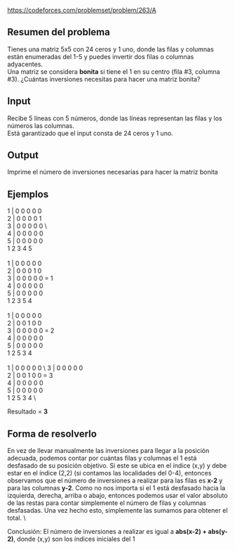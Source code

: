 https://codeforces.com/problemset/problem/263/A

## Resumen del problema
Tienes una matriz 5x5 con 24 ceros y 1 uno, donde las filas y columnas están enumeradas del 1-5 y puedes invertir dos filas o columnas adyacentes. \
Una matriz se considera **bonita** si tiene el 1 en su centro (fila #3, columna #3). ¿Cuántas inversiones necesitas para hacer una matriz bonita?

## Input
Recibe 5 líneas con 5 números, donde las líneas representan las filas y los números las columnas.  \
Está garantizado que el input consta de 24 ceros y 1 uno.

## Output
Imprime el número de inversiones necesarias para hacer la matriz bonita

## Ejemplos
1 | 0 0 0 0 0 \
2 | 0 0 0 0 1 \
3 | 0 0 0 0 0 \     
4 | 0 0 0 0 0 \
5 | 0 0 0 0 0 \
    1 2 3 4 5 \
              \
1 | 0 0 0 0 0 \
2 | 0 0 0 1 0 \
3 | 0 0 0 0 0 = 1 \
4 | 0 0 0 0 0 \
5 | 0 0 0 0 0 \
    1 2 3 5 4 \
              \
1 | 0 0 0 0 0 \
2 | 0 0 1 0 0 \
3 | 0 0 0 0 0 = 2 \
4 | 0 0 0 0 0 \
5 | 0 0 0 0 0 \
    1 2 5 3 4 \
              \
1 | 0 0 0 0 0 \ 
3 | 0 0 0 0 0 \
2 | 0 0 1 0 0 = 3 \
4 | 0 0 0 0 0 \
5 | 0 0 0 0 0 \
    1 2 5 3 4 \
              
Resultado = **3**

## Forma de resolverlo
En vez de llevar manualmente las inversiones para llegar a la posición adecuada, podemos contar por cuántas filas y columnas el 1 está desfasado de su posición objetivo. Si este se ubica en el índice (x,y) y debe estar en el índice (2,2) (si contamos las localidades del 0-4), entonces observamos que el número de inversiones a realizar para las filas es **x-2** y para las columnas **y-2**. Como no nos importa si el 1 está desfasado hacia la izquierda, derecha, arriba o abajo, entonces podemos usar el valor absoluto de las restas para contar simplemente el número de filas y columnas desfasadas. Una vez hecho esto, simplemente las sumamos para obtener el total. \

Conclusión: El número de inversiones a realizar es igual a **abs(x-2) + abs(y-2)**, donde (x,y) son los índices iniciales del 1
